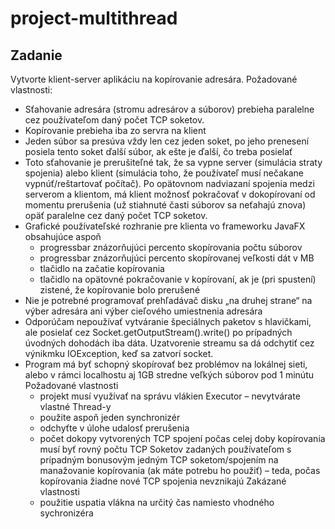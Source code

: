 # project-multithread

## Zadanie

Vytvorte klient-server aplikáciu na kopírovanie adresára. Požadované vlastnosti:

- Sťahovanie adresára (stromu adresárov a súborov) prebieha paralelne cez používateľom daný počet TCP soketov.
- Kopírovanie prebieha iba zo servra na klient
- Jeden súbor sa presúva vždy len cez jeden soket, po jeho prenesení posiela tento soket ďalší súbor, ak ešte je ďalší, čo treba posielať
- Toto sťahovanie je prerušiteľné tak, že sa vypne server (simulácia straty spojenia) alebo klient (simulácia toho, že používateľ musí nečakane vypnúť/reštartovať počítač). Po opätovnom nadviazaní spojenia medzi serverom a klientom, má klient možnosť pokračovať v dokopírovaní od momentu prerušenia (už stiahnuté časti súborov sa neťahajú znova) opäť paralelne cez daný počet TCP soketov.
- Grafické používateľské rozhranie pre klienta vo frameworku JavaFX obsahujúce aspoň
  - progressbar znázorňujúci percento skopírovania počtu súborov
  - progressbar znázorňujúci percento skopírovanej veľkosti dát v MB
  - tlačidlo na začatie kopírovania
  - tlačidlo na opätovné pokračovanie v kopírovaní, ak je (pri spustení) zistené, že kopírovanie bolo prerušené
- Nie je potrebné programovať prehľadávač disku „na druhej strane“ na výber adresára ani výber cieľového umiestnenia adresára
- Odporúčam nepoužívať vytváranie špeciálnych paketov s hlavičkami, ale posielať cez Socket.getOutputStream().write() po prípadných úvodných dohodách iba dáta. Uzatvorenie streamu sa dá odchytiť cez výnikmku IOException, keď sa zatvorí socket.
- Program má byť schopný skopírovať bez problémov na lokálnej sieti, alebo v rámci localhostu aj 1GB stredne veľkých súborov pod 1 minútu
Požadované vlastnosti
  - projekt musí využívať na správu vlákien Executor – nevytvárate vlastné Thread-y
  - použite aspoň jeden synchronizér
  - odchyťte v úlohe udalosť prerušenia
  - počet dokopy vytvorených TCP spojení počas celej doby kopírovania musí byť rovný počtu TCP Soketov zadaných používateľom s prípadným bonusovým jedným TCP soketom/spojením na manažovanie kopírovania (ak máte potrebu ho použiť) – teda, počas kopírovania žiadne nové TCP spojenia nevznikajú
Zakázané vlastnosti
  - použitie uspatia vlákna na určitý čas namiesto vhodného sychronizéra
